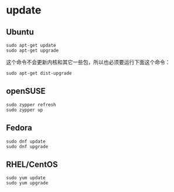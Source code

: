 # update
## Ubuntu

    sudo apt-get update
    sudo apt-get upgrade

这个命令不会更新内核和其它一些包，所以也必须要运行下面这个命令：

    sudo apt-get dist-upgrade

## openSUSE

    sudo zypper refresh
    sudo zypper up

## Fedora

    sudo dnf update
    sudo dnf upgrade

## RHEL/CentOS

    sudo yum update
    sudo yum upgrade
